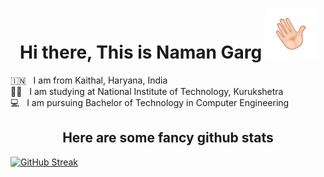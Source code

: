 <h1 align="center"> Hi there, This is Naman Garg  <img src="images/wave.gif"  alt="Waving Hand" width="80px"></h1>

🇮🇳 &nbsp; I am from Kaithal, Haryana, India <br />
👨‍🎓 &nbsp; I am studying at National Institute of Technology, Kurukshetra <br />
💻 &nbsp; I am pursuing Bachelor of Technology in Computer Engineering

<h2 align="center"> Here are some fancy github stats</h2>

[![GitHub Streak](https://streak-stats.demolab.com?user=namanlp&theme=flag-india)](https://git.io/streak-stats)

